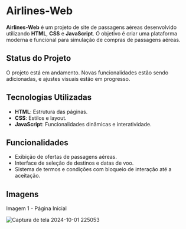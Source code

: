 # Airlines-Web

**Airlines-Web** é um projeto de site de passagens aéreas desenvolvido utilizando **HTML**, **CSS** e **JavaScript**. O objetivo é criar uma plataforma moderna e funcional para simulação de compras de passagens aéreas.

## Status do Projeto
O projeto está em andamento. Novas funcionalidades estão sendo adicionadas, e ajustes visuais estão em progresso.

## Tecnologias Utilizadas

- **HTML**: Estrutura das páginas.
- **CSS**: Estilos e layout.
- **JavaScript**: Funcionalidades dinâmicas e interatividade.

## Funcionalidades

- Exibição de ofertas de passagens aéreas.
- Interface de seleção de destinos e datas de voo.
- Sistema de termos e condições com bloqueio de interação até a aceitação.

## Imagens

 Imagem 1 - Página Inicial 
 
![Captura de tela 2024-10-01 225053](https://github.com/user-attachments/assets/6c877958-dec5-468c-88c8-f78a8eadff13)

